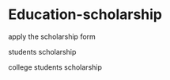 # Education-scholarship
apply the scholarship form 

students scholarship

college students scholarship
